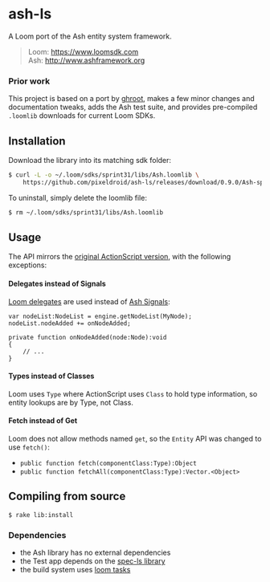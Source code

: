 # ash-ls

A Loom port of the Ash entity system framework.

> Loom: https://www.loomsdk.com <br>
> Ash: http://www.ashframework.org

### Prior work

This project is based on a port by [ghroot](https://github.com/ghroot/AshLoom), makes a few minor changes and documentation tweaks, adds the Ash test suite, and provides pre-compiled `.loomlib` downloads for current Loom SDKs.


## Installation

Download the library into its matching sdk folder:

```bash
$ curl -L -o ~/.loom/sdks/sprint31/libs/Ash.loomlib \
    https://github.com/pixeldroid/ash-ls/releases/download/0.9.0/Ash-sprint31.loomlib
```

To uninstall, simply delete the loomlib file:

```bash
$ rm ~/.loom/sdks/sprint31/libs/Ash.loomlib
```


## Usage

The API mirrors the [original ActionScript version][ash-as], with the following exceptions:

#### Delegates instead of Signals

[Loom delegates][delegates-ls] are used instead of [Ash Signals][signals-ash]:

```
var nodeList:NodeList = engine.getNodeList(MyNode);
nodeList.nodeAdded += onNodeAdded;

private function onNodeAdded(node:Node):void
{
	// ...
}
```

#### Types instead of Classes

Loom uses `Type` where ActionScript uses `Class` to hold type information, so entity lookups are by Type, not Class.

#### Fetch instead of Get

Loom does not allow methods named `get`, so the `Entity` API was changed to use `fetch()`:

* `public function fetch(componentClass:Type):Object`
* `public function fetchAll(componentClass:Type):Vector.<Object>`

## Compiling from source

```
$ rake lib:install
```

### Dependencies

* the Ash library has no external dependencies
* the Test app depends on the [spec-ls library][spec-ls]
* the build system uses [loom tasks][loomtasks]


[ash-as]: http://www.ashframework.org "ash entity framework"
[delegates-ls]: http://docs.theengine.co/loom/1.1.3452/guides/02_LoomScript/02_syntax.html#toc_16 "LoomScript Language Reference: Delegates"
[signals-ash]: https://github.com/richardlord/Ash/tree/master/src/ash/signals "Ash Signals"
[spec-ls]: https://github.com/pixeldroid/spec-ls "a simple spec framework for Loom"
[loomtasks]: https://github.com/pixeldroid/loomtasks "Rake tasks for working with loomlibs"

